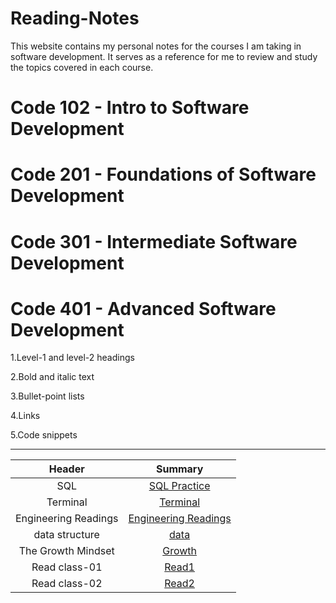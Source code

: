 # Reading-Notes

This website contains my personal notes for the courses I am taking in software development. It serves as a reference for me to review and study the topics covered in each course.

# Code 102 - Intro to Software Development
# Code 201 - Foundations of Software Development
# Code 301 - Intermediate Software Development
# Code 401 - Advanced Software Development


1.Level-1 and level-2 headings

2.Bold and italic text

3.Bullet-point lists

4.Links

5.Code snippets



---


|       Header       |             Summary             |
| :----------------: | :-----------------------------: |
|        SQL         |    [SQL Practice](./Sql.md)     |
|      Terminal      |    [Terminal](./Terminal.md)    |
| Engineering Readings|   [Engineering Readings](./Engineering-Readings.md)|
|   data structure    |       [data](./Data-Structures-and-Algorithms.md)       |
| The Growth Mindset | [Growth](./TheGrowthMindset.md) |
|   Read class-01    |       [Read1](./Read1.md)       |
|   Read class-02    |       [Read2](./Read2.md)       |



